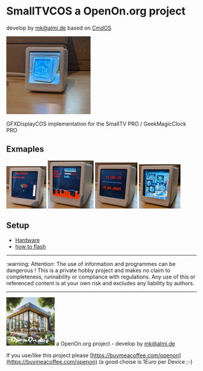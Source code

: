 # SmallTVCOS a OpenOn.org project
develop by mk@almi.de based on <a href="https://github.com/mklossde/CmdOs">CmdOS</A>

![CmdOS LOGO](images/STV_OpenOn3.gif)

GFXDisplayCOS implementation for the SmallTV PRO / GeekMagicClock PRO

## Exmaples

![Example](images/STV_Title.gif)
![Example](images/STV_Esp.gif) 
![Example](images/STV_Time.gif)
![Example](images/STV_Images.gif)

## Setup

- <a href="doc/Hardware.md">Hardware</a>
- <a href="doc/Flash.md">how to flash</a>

<hr> :warning: Attention: The use of information and programmes can be dangerous !  This is a private hobby project and makes no claim to completeness, runnability or compliance with regulations. Any use of this or referenced content is at your own risk and excludes any liability by authors. 
<hr>

![LOGO](../images/OpenOnOrg.gif) a OpenOn.org project - develop by mk@almi.de

If you use/like this project please [https://buymeacoffee.com/openon](https://buymeacoffee.com/openon) (a good choise is 1Euro per Device ;-) 